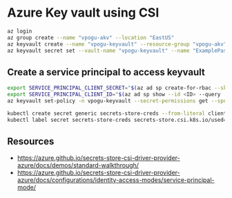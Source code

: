 # Azure Key vault using CSI

```bash
az login
az group create --name "vpogu-akv" --location "EastUS"
az keyvault create --name "vpogu-keyvault" --resource-group "vpogu-akv" --location "EastUS"
az keyvault secret set --vault-name "vpogu-keyvault" --name "ExamplePassword" --value "hVFkk965BuUv"
```

## Create a service principal to access keyvault

```bash
export SERVICE_PRINCIPAL_CLIENT_SECRET="$(az ad sp create-for-rbac --skip-assignment --name http://vpogu-keyvault-test --query 'password' -otsv)"
export SERVICE_PRINCIPAL_CLIENT_ID="$(az ad sp show --id <ID> --query 'appId' -otsv)"
az keyvault set-policy -n vpogu-keyvault --secret-permissions get --spn ${SERVICE_PRINCIPAL_CLIENT_ID}

kubectl create secret generic secrets-store-creds --from-literal clientid=${SERVICE_PRINCIPAL_CLIENT_ID} --from-literal clientsecret=${SERVICE_PRINCIPAL_CLIENT_SECRET}
kubectl label secret secrets-store-creds secrets-store.csi.k8s.io/used=true
```

## Resources

- https://azure.github.io/secrets-store-csi-driver-provider-azure/docs/demos/standard-walkthrough/
- https://azure.github.io/secrets-store-csi-driver-provider-azure/docs/configurations/identity-access-modes/service-principal-mode/
